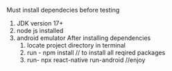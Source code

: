 Must install dependecies before testing
1. JDK version 17+
2. node js installed
3. android emulator
   After installing dependencies
   1. locate project directory in terminal
   2. run - npm install   // to install all reqired packages
   3. run- npx react-native run-android //enjoy
